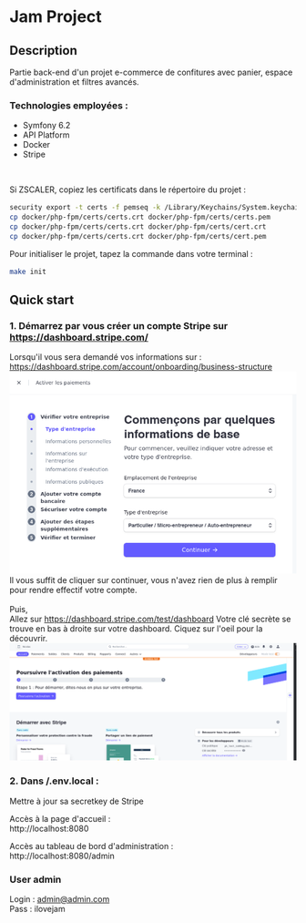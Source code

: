 # Jam Project

## Description
Partie back-end d'un projet e-commerce de confitures avec panier, espace d'administration et filtres avancés.

### Technologies employées :
- Symfony 6.2
- API Platform
- Docker 
- Stripe
<br>

Si ZSCALER, copiez les certificats dans le répertoire du projet :
```bash
security export -t certs -f pemseq -k /Library/Keychains/System.keychain -o /docker/php-fpm/certs/certs.crt
cp docker/php-fpm/certs/certs.crt docker/php-fpm/certs/certs.pem
cp docker/php-fpm/certs/certs.crt docker/php-fpm/certs/cert.crt  
cp docker/php-fpm/certs/certs.crt docker/php-fpm/certs/cert.pem
```


Pour initialiser le projet, tapez la commande dans votre terminal :
```bash
make init
```

## Quick start

### 1. Démarrez par vous créer un compte Stripe sur https://dashboard.stripe.com/ <br>
Lorsqu'il vous sera demandé vos informations sur : https://dashboard.stripe.com/account/onboarding/business-structure
![README/img.png](README/img.png)
Il vous suffit de cliquer sur continuer, vous n'avez rien de plus à remplir pour rendre effectif votre compte.
<br><br>
Puis, <br>
Allez sur  https://dashboard.stripe.com/test/dashboard Votre clé secrète se trouve en bas à droite sur votre dashboard. Ciquez sur l'oeil pour la découvrir.
![README/img_1.png](README/img_1.png)

### 2. Dans /.env.local :<br>
Mettre à jour sa secretkey de Stripe

Accès à la page d'accueil : <br>
http://localhost:8080 <br>

Accès au tableau de bord d'administration : <br>
http://localhost:8080/admin <br>

### User admin
Login : admin@admin.com<br>
Pass : ilovejam<br>